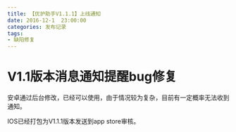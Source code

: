```yaml
---
title: 【优护助手V1.1.1】上线通知
date: 2016-12-1  23:00:00
categories: 发布记录
tags:
- 缺陷修复
---
```


# V1.1版本消息通知提醒bug修复

安卓通过后台修改，已经可以使用，由于情况较为复杂，目前有一定概率无法收到通知。

IOS已经打包为V1.1.1版本发送到app store审核。


